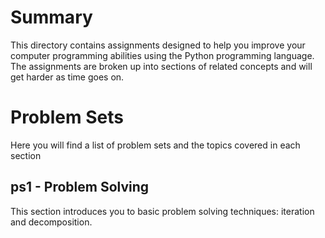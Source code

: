 # Summary

This directory contains assignments designed to help you improve your computer
programming abilities using the Python programming language. The assignments are
broken up into sections of related concepts and will get harder as time goes on.

# Problem Sets

Here you will find a list of problem sets and the topics covered in each section

## ps1 - Problem Solving
This section introduces you to basic problem solving techniques: iteration and
decomposition.

